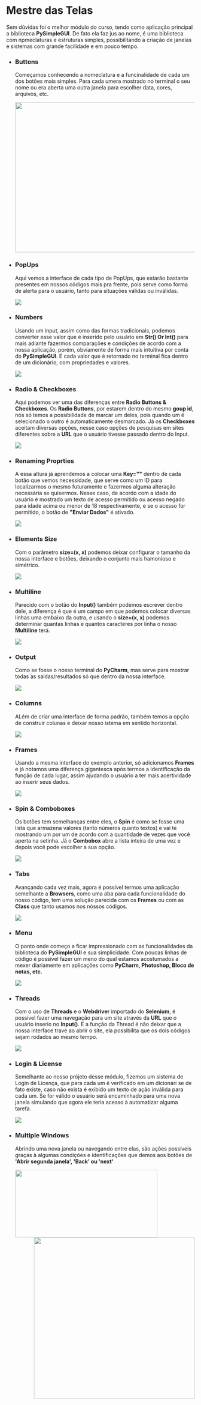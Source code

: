 <div>
  <h1>Mestre das Telas</h1> 
  <p>
    Sem dúvidas foi o melhor módulo do curso, tendo como aplicação principal a biblioteca <b>PySimpleGUI</b>. De fato ela faz jus ao nome, 
    é uma biblioteca com npmeclaturas e estruturas simples, possibilitando a criação de janelas e sistemas com grande facilidade e em         pouco tempo.
  </p>
  <ul>
    <li>
      <p>
         <h3>Buttons</h3>
         Começamos conhecendo a nomeclatura e a funcinalidade de cada um dos botões mais simples. Para cada umera mostrado no terminal o            seu nome ou era aberta uma outra janela para escolher data, cores, arquivos, etc.
         <p>
            <img src="https://github.com/franssa01/Courses/blob/main/DevAprender/Mestre%20da%20Automa%C3%A7%C3%A3o/%26%20-%20Image/CL045%20Buttons.gif" width="600" height="400">
         </p>
      </p>
    </li>
    <li>
      <p>
        <h3>PopUps</h3>
        Aqui vemos a interface de cada tipo de PopUps, que estarão bastante presentes em nossos códigos mais pra frente, pois serve             como forma de alerta para o usuário, tanto para situações válidas ou inválidas.
        <p>
          <img src="https://github.com/franssa01/Courses/blob/main/DevAprender/Mestre%20da%20Automa%C3%A7%C3%A3o/%26%20-%20Image/CL046%20PopUps.gif">
        </p>
      </p>
    </li>
    <li>
      <p>
        <h3>Numbers</h3>
        Usando um input, assim como das formas tradicionais, podemos converter esse valor que é inserido pelo usuário em                       <b>Str() Or Int()</b> para mais adiante fazermos comparações e condições de acordo com a nossa aplicação, porém, obviamente de         forma mais intuitiva por conta do <b>PySimpleGUI</b>. E cada valor que é retornado no terminal fica dentro de um dicionário,           com propriedades e valores.
        <p>
          <img src="https://github.com/franssa01/Courses/blob/main/DevAprender/Mestre%20da%20Automa%C3%A7%C3%A3o/%26%20-%20Image/CL047%20Numbers.gif">
        </p>
      </p>
    </li>
    <li>
      <p>
        <h3>Radio & Checkboxes</h3>
        Aqui podemos ver uma das diferenças entre <b>Radio Buttons & Checkboxes</b>. Os <b>Radio Buttons</b>, por estarem dentro do             mesmo <b>goup id</b>, nós só temos a possibilidade de marcar um deles, pois quando um é selecionado o outro é automaticamente           desmarcado. Já os <b>Checkboxes</b> aceitam diversas opções, nesse caso opções de pesquisas em sites diferentes sobre a                 <b>URL</b> que o usuário tivesse passado dentro do Input.
        <p>
          <img src="https://github.com/franssa01/Courses/blob/main/DevAprender/Mestre%20da%20Automa%C3%A7%C3%A3o/%26%20-%20Image/CL048%20Checkboxes.gif">
        </p>
      </p>
    </li>
    <li>
      <p>
        <h3>Renaming Proprties</h3>
        A essa altura já aprendemos a colocar uma <b>Key=""</b> dentro de cada botão que vemos necessidade, que serve como um ID para           localizarmos o mesmo futuramente e fazermos alguma alteração necessária se quisermos. Nesse caso, de acordo com a idade do             usuário é mostrado um texto de acesso permitido ou acesso negado para idade acima ou menor de 18 respectivamente, e se o acesso         for permitido, o botão de <b>"Enviar Dados"</b> é ativado.
        <p>
          <img src="https://github.com/franssa01/Courses/blob/main/DevAprender/Mestre%20da%20Automa%C3%A7%C3%A3o/%26%20-%20Image/CL049%20Renaming%20Properties.gif">
        </p>
      </p>
    </li>
    <li>
      <p>
        <h3>Elements Size</h3>
         Com o parâmetro <b>size=(x, x)</b> podemos deixar configurar o tamanho da nossa interface e botões, deixando o conjunto mais            hamonioso e simétrico.
        <p>
          <img src="https://github.com/franssa01/Courses/blob/main/DevAprender/Mestre%20da%20Automa%C3%A7%C3%A3o/%26%20-%20Image/CL050%20Elements%20Size.gif">
        </p>
      </p>
    </li>
    <li>
      <p>
        <h3>Multiline</h3>
        Parecido com o botão do <b>Input()</b> também podemos escrever dentro dele, a diferença é que é um campo em que podemos colocar         diversas linhas uma embaixo da outra, e usando o <b>size=(x, x)</b> podemos determinar quantas linhas e quantos caracteres por         linha o nosso <b>Multiline</b> terá.
        <p>
          <img src="https://github.com/franssa01/Courses/blob/main/DevAprender/Mestre%20da%20Automa%C3%A7%C3%A3o/%26%20-%20Image/CL051%20Multiline.gif">
        </p>
      </p>
    </li>
    <li>
      <p>
        <h3>Output</h3>
        Como se fosse o nosso terminal do <b>PyCharm</b>, mas serve para mostrar todas as saídas/resultados só que dentro da nossa             interface.
        <p>
          <img src="https://github.com/franssa01/Courses/blob/main/DevAprender/Mestre%20da%20Automa%C3%A7%C3%A3o/%26%20-%20Image/CL052%20Output.gif">
        </p>
      </p>
    </li>
    <li>
      <p>
        <h3>Columns</h3>
        ALém de criar uma interface de forma padrão, também temos a opção de construir colunas e deixar nosso istema em sentido                 horizontal.
        <p>
        <img src="https://github.com/franssa01/Courses/blob/main/DevAprender/Mestre%20da%20Automa%C3%A7%C3%A3o/%26%20-%20Image/CL053%20Columns.gif">
        </p>
      </p>
    </li>
    <li>
      <p>
        <h3>Frames</h3>
        Usando a mesma interface do exemplo anterior, só adicionamos <b>Frames</b> e já notamos uma diferença gigantesca após termos a         identificação da função de cada lugar, assim ajudando o usuário a ter mais acertividade ao inserir seus dados.
        <p>
          <img src="https://github.com/franssa01/Courses/blob/main/DevAprender/Mestre%20da%20Automa%C3%A7%C3%A3o/%26%20-%20Image/CL054%20Frames.gif">
        </p>
      </p>
    </li>
    <li>
      <p>
        <h3>Spin & Comboboxes</h3>
        Os botões tem semelhanças entre eles, o <b>Spin</b> é como se fosse uma lista que armazena valores (tanto números quanto               textos) e vai te mostrando um por um de acordo com a quantidade de vezes que você aperta na setinha. Já o <b>Combobox</b> abre         a lista inteira de uma vez e depois você pode escolher a sua opção.
        <p>
          <img src="https://github.com/franssa01/Courses/blob/main/DevAprender/Mestre%20da%20Automa%C3%A7%C3%A3o/%26%20-%20Image/CL055%20Spin.gif">
        </p>
      </p>
    </li>
    <li>
      <p>
        <h3>Tabs</h3>
        Avançando cada vez mais, agora é possível termos uma aplicação semelhante a <b>Browsers</b>, como uma aba para cada                     funcionalidade do nosso código, tem uma solução parecida com os <b>Frames</b> ou com as <b>Class</b> que tanto usamos nos               nóssos códigos.
        <p>
          <img src="https://github.com/franssa01/Courses/blob/main/DevAprender/Mestre%20da%20Automa%C3%A7%C3%A3o/%26%20-%20Image/CL056%20Tabs.gif">
        </p>
      </p>
    </li>
    <li>
      <p>
        <h3>Menu</h3>
        O ponto onde começo a ficar impressionado com as funcionalidades da biblioteca do <b>PySimpleGUI</b> e sua simplicidade. Com           poucas linhas de código é possível fazer um meno do qual estamos acostumados a mexer diariamente em aplicações como                     <b>PyCharm, Photoshop, Bloco de notas, etc.</b>
        <p>
          <img src="https://github.com/franssa01/Courses/blob/main/DevAprender/Mestre%20da%20Automa%C3%A7%C3%A3o/%26%20-%20Image/CL057%20Menu.gif">
        </p>
      </p>
    </li>
    <li>
      <p>
        <h3>Threads</h3>
        Com o uso de <b>Threads</b> e o <b>Webdriver</b> importado do <b>Selenium</b>, é possível fazer uma navegação para um site             através da <b>URL</b> que o usuário inserio no <b>Input()</b>. E a função da Thread é não deixar que a nossa interface trave ao         abrir o site, ela possibilita que os dois códigos sejam rodados ao mesmo tempo.
        <p>
          <img src="https://github.com/franssa01/Courses/blob/main/DevAprender/Mestre%20da%20Automa%C3%A7%C3%A3o/%26%20-%20Image/CL058%20Threads.gif">
        </p>
      </p>
    </li>
    <li>
          <p>
        <h3>Login & License</h3>
        Semelhante ao nosso prójeto desse módulo, fizemos um sistema de Login de Licença, que para cada um é verificado em um dicionári         se de fato existe, caso não exista é exibido um texto de ação inválida para cada um. Se for válido o usuário será encaminhado           para uma nova janela simulando que agora ele teria acesso à automatizar alguma tarefa.
        <p>
          <img src="https://github.com/franssa01/Courses/blob/main/DevAprender/Mestre%20da%20Automa%C3%A7%C3%A3o/%26%20-%20Image/CL063%20Login%20%26%20License.gif">
        </p>
          </p>
       </li>
    <li>
      <p>
        <h3>Multiple Windows</h3>
        Abrindo uma nova janela ou navegando entre elas, são ações possíveis graças à algumas condições e identificações que demos aos         botões de <b>'Abrir segunda janela', 'Back' ou 'next'</b>
        <p>
          <img src="https://github.com/franssa01/Courses/blob/main/DevAprender/Mestre%20da%20Automa%C3%A7%C3%A3o/%26%20-%20Image/CL061%20Multiple%20Windows.gif" align=left width=380 height="180">
          <img src="https://github.com/franssa01/Courses/blob/main/DevAprender/Mestre%20da%20Automa%C3%A7%C3%A3o/%26%20-%20Image/CL062%20Multiple%20Windows.gif" align=right width=430>
        </p>
      </p>
    </li>
    </ul>
  </div>
</div>
